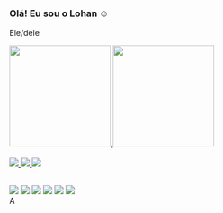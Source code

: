 ### Olá! Eu sou o Lohan ☺
Ele/dele
<div>
  <a href="https://github.com/lohansantos">
  <img height="180em" src="https://github-readme-stats.vercel.app/api?username=lohansantos&show_icons=true&theme=dark&icon_color=b&include_all_commits=true&count_private=true"/>
  <img height="180em" src="https://github-readme-stats.vercel.app/api/top-langs/?username=lohansantos&layout=compact&langs_count=7&theme=dark&icon_color=b"/>
</div>
<div style="display: inline_block"><br>
  <img src="https://img.icons8.com/color/48/000000/javascript--v1.png"/>
  <img src="https://img.icons8.com/color/48/000000/css3.png"/>
  <img src="https://img.icons8.com/color/48/000000/html-5--v1.png"/>
  </div>
  
  ##
  <div>
  <a href = "mailto:lohancarlos28@gmail.com"><img src="https://img.icons8.com/color/48/000000/gmail.png"/></a>
  <a href="https://www.linkedin.com/in/lohansantos" target="_blank"><img src="https://img.icons8.com/color/48/000000/linkedin.png"/></a> 
  <a href="https://www.instagram.com/lohan_sants" target="_blank"><img src="https://img.icons8.com/fluency/48/000000/instagram-new.png"/></a>
     <a href="https://twitter.com/lohan_sants" target="_blank"><img src="https://img.icons8.com/fluency/48/000000/twitter.png"/></a> 
    <a href="https://www.tiktok.com/@lohan_sants" target="_blank"><img src="https://img.icons8.com/color/48/000000/tiktok--v1.png"/></a> 
    <a href="https://www.youtube.com/channel/UCzNI6-6FbNRX8PUrREG1TJg" target="_blank"><img src="https://img.icons8.com/color/48/000000/youtube-play.png"/></a>
  </div>
A
